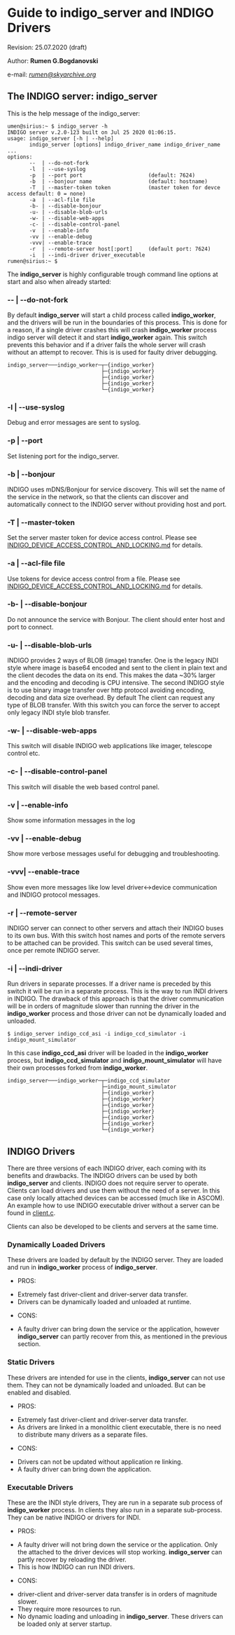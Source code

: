 # Guide to indigo_server and INDIGO Drivers
Revision: 25.07.2020 (draft)

Author: **Rumen G.Bogdanovski**

e-mail: *rumen@skyarchive.org*

## The INDIGO server: **indigo_server**
This is the help message of the indigo_server:
```
umen@sirius:~ $ indigo_server -h
INDIGO server v.2.0-123 built on Jul 25 2020 01:06:15.
usage: indigo_server [-h | --help]
       indigo_server [options] indigo_driver_name indigo_driver_name ...
options:
       --  | --do-not-fork
       -l  | --use-syslog
       -p  | --port port                     (default: 7624)
       -b  | --bonjour name                  (default: hostname)
       -T  | --master-token token            (master token for devce access default: 0 = none)
       -a  | --acl-file file
       -b- | --disable-bonjour
       -u- | --disable-blob-urls
       -w- | --disable-web-apps
       -c- | --disable-control-panel
       -v  | --enable-info
       -vv | --enable-debug
       -vvv| --enable-trace
       -r  | --remote-server host[:port]     (default port: 7624)
       -i  | --indi-driver driver_executable
rumen@sirius:~ $
```

The **indigo_server** is highly configurable trough command line options at start and also when already started:

### **--** | **--do-not-fork**
By default **indigo_server** will start a child process called **indigo_worker**, and the drivers will be run in the boundaries of this process. This is done for a reason, if a single driver crashes this will crash **indigo_worker** process indigo server will detect it and start **indigo_worker** again. This switch prevents this behavior and if a driver fails the whole server will crash without an attempt to recover. This is is used for faulty driver debugging.

```
indigo_server───indigo_worker─┬─{indigo_worker}
                              ├─{indigo_worker}
                              ├─{indigo_worker}
                              ├─{indigo_worker}
                              └─{indigo_worker}
```

### -l  | --use-syslog
Debug and error messages are sent to syslog.

### -p  | --port
Set listening port for the indigo_server.

### -b  | --bonjour
INDIGO uses mDNS/Bonjour for service discovery. This will set the name of the service in the network, so that the clients can discover and automatically connect to the INDIGO server without providing host and port.

### -T  | --master-token
Set the server master token for device access control. Please see [INDIGO_DEVICE_ACCESS_CONTROL_AND_LOCKING.md](https://github.com/indigo-astronomy/indigo/blob/master/indigo_docs/INDIGO_DEVICE_ACCESS_CONTROL_AND_LOCKING.md) for details.

### -a  | --acl-file file
Use tokens for device access control from a file. Please see [INDIGO_DEVICE_ACCESS_CONTROL_AND_LOCKING.md](https://github.com/indigo-astronomy/indigo/blob/master/indigo_docs/INDIGO_DEVICE_ACCESS_CONTROL_AND_LOCKING.md) for details.

### -b- | --disable-bonjour
Do not announce the service with Bonjour. The client should enter host and port to connect.

### -u- | --disable-blob-urls
INDIGO provides 2 ways of BLOB (image) transfer. One is the legacy INDI style where image is base64 encoded and sent to the client in plain text and the client decodes the data on its end. This makes the data ~30% larger and the encoding and decoding is CPU intensive. The second INDIGO style is to use binary image transfer over http protocol avoiding encoding, decoding and data size overhead. By default The client can request any type of BLOB transfer. With this switch you can force the server to accept only legacy INDI style blob transfer.  

### -w- | --disable-web-apps
This switch will disable INDIGO web applications like imager, telescope control etc.

### -c- | --disable-control-panel
This switch will disable the web based control panel.

### -v  | --enable-info
Show some information messages in the log

### -vv | --enable-debug
Show more verbose messages useful for debugging and troubleshooting.

### -vvv| --enable-trace
Show even more messages like low level driver<->device communication and INDIGO protocol messages.

### -r  | --remote-server
INDIGO server can connect to other servers and attach their INDIGO buses to its own bus. With this switch host names and ports of the remote servers to be attached can be provided. This switch can be used several times, once per remote INDIGO server.

### -i  | --indi-driver
Run drivers in separate processes. If a driver name is preceded by this switch it will be run in a separate process. This is the way to run INDI drivers in INDIGO. The drawback of this approach is that the driver communication will be in orders of magnitude slower than running the driver in the **indigo_worker** process and those driver can not be dynamically loaded and unloaded.
```
$ indigo_server indigo_ccd_asi -i indigo_ccd_simulator -i indigo_mount_simulator
```
In this case **indigo_ccd_asi** driver will be loaded in the **indigo_worker** process, but **indigo_ccd_simulator** and **indigo_mount_simulator** will have their own processes forked from **indigo_worker**.
```
indigo_server───indigo_worker─┬─indigo_ccd_simulator
                              ├─indigo_mount_simulator
                              ├─{indigo_worker}
                              ├─{indigo_worker}
                              ├─{indigo_worker}
                              ├─{indigo_worker}
                              ├─{indigo_worker}
                              ├─{indigo_worker}
                              └─{indigo_worker}
```

## INDIGO Drivers
There are three versions of each INDIGO driver, each coming with its benefits and drawbacks. The INDIGO drivers can be used by both **indigo_server** and clients. INDIGO does not require server to operate. Clients can load drivers and use them without the need of a server. In this case only locally attached devices can be accessed (much like in ASCOM). An example how to use INDIGO executable driver without a server can be found in [client.c](https://github.com/indigo-astronomy/indigo/blob/master/indigo_test/client.c).

Clients can also be developed to be clients and servers at the same time.

### Dynamically Loaded Drivers
These drivers are loaded by default by the INDIGO server. They are loaded and run in **indigo_worker** process of **indigo_server**.
- PROS:
 * Extremely fast driver-client and driver-server data transfer.
 * Drivers can be dynamically loaded and unloaded at runtime.
- CONS:
 * A faulty driver can bring down the service or the application, however **indigo_server** can partly recover from this, as mentioned in the previous section.

### Static Drivers
These drivers are intended for use in the clients, **indigo_server** can not use them. They can not be dynamically loaded and unloaded. But can be enabled and disabled.
 - PROS:
  * Extremely fast driver-client and driver-server data transfer.
  * As drivers are linked in a monolithic client executable, there is no need to distribute many drivers as a separate files.
 - CONS:
  * Drivers can not be updated without application re linking.
  * A faulty driver can bring down the application.

### Executable Drivers
These are the INDI style drivers, They are run in a separate sub process of **indigo_worker** process. In clients they also run in a separate sub-process. They can be native INDIGO or drivers for INDI.
 - PROS:
  * A faulty driver will not bring down the service or the application. Only the attached to the driver devices will stop working. **indigo_server** can partly recover by reloading the driver.
  * This is how INDIGO can run INDI drivers.
 - CONS:
  * driver-client and driver-server data transfer is in orders of magnitude slower.
  * They require more resources to run.
  * No dynamic loading and unloading in **indigo_server**. These drivers can be loaded only at server startup.
